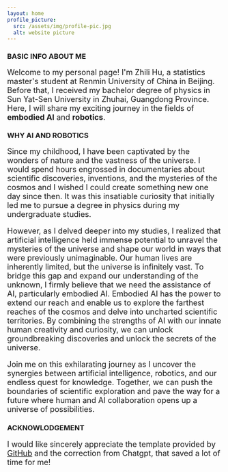 ```yaml
---
layout: home
profile_picture:
  src: /assets/img/profile-pic.jpg
  alt: website picture
---
```



### BASIC INFO ABOUT ME
<p>
  <font size="4">
Welcome to my personal page! I'm Zhili Hu, a statistics master's student at Renmin University of China in Beijing. Before that, I received my bachelor degree of physics in Sun Yat-Sen University in Zhuhai, Guangdong Province. Here, I will share my exciting journey in the fields of <strong>embodied AI</strong> and <strong>robotics</strong>.
  </font>
 
</p>

### WHY AI AND ROBOTICS
<p>
  <font size="4">
Since my childhood, I have been captivated by the wonders of nature and the vastness of the universe. I would spend hours engrossed in documentaries about scientific discoveries, inventions, and the mysteries of the cosmos and I wished I could create something new one day since then. It was this insatiable curiosity that initially led me to pursue a degree in physics during my undergraduate studies.   
</p>
<p>
However, as I delved deeper into my studies, I realized that artificial intelligence held immense potential to unravel the mysteries of the universe and shape our world in ways that were previously unimaginable. Our human lives are inherently limited, but the universe is infinitely vast. To bridge this gap and expand our understanding of the unknown, I firmly believe that we need the assistance of AI, particularly embodied AI.
Embodied AI has the power to extend our reach and enable us to explore the farthest reaches of the cosmos and delve into uncharted scientific territories. By combining the strengths of AI with our innate human creativity and curiosity, we can unlock groundbreaking discoveries and unlock the secrets of the universe.
</p>
<p> 
Join me on this exhilarating journey as I uncover the synergies between artificial intelligence, robotics, and our endless quest for knowledge. Together, we can push the boundaries of scientific exploration and pave the way for a future where human and AI collaboration opens up a universe of possibilities.
 </font>
</p>

### ACKNOWLODGEMENT
<font size="4">
<p>
  I would like sincerely appreciate the template provided by <a href="https://github.com/eliottvincent/bay">GitHub</a> and the correction from Chatgpt, that saved a lot of time for me!
</p>
    </font>
